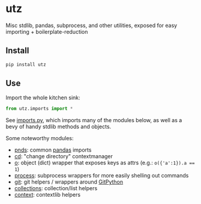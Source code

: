 # utz
Misc stdlib, pandas, subprocess, and other utilities, exposed for easy importing + boilerplate-reduction

## Install
```bash
pip install utz
```

## Use
Import the whole kitchen sink:
```python
from utz.imports import *
```

See [imports.py](utz/imports.py), which imports many of the modules below, as well as a bevy of handy stdlib methods and objects.

Some noteworthy modules:
- [pnds](utz/pnds.py): common [pandas](https://pandas.pydata.org/) imports
- [cd](utz/cd.py): "change directory" contextmanager
- [o](utz/o.py): object (dict) wrapper that exposes keys as attrs (e.g.: `o({'a':1}).a == 1`)
- [process](utz/process.py): subprocess wrappers for more easily shelling out commands
- [git](utz/git): git helpers / wrappers around [GitPython](https://gitpython.readthedocs.io/en/stable/)
- [collections](utz/collections.py): collection/list helpers
- [context](utz/context.py): contextlib helpers
